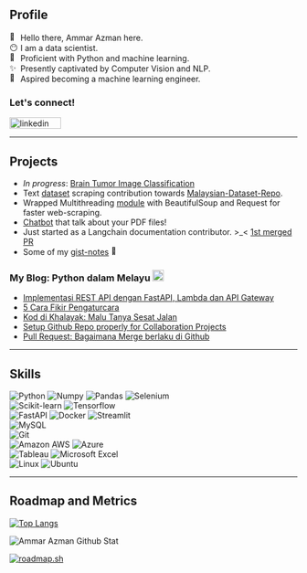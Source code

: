 ## Profile

<img src="https://fonts.gstatic.com/s/e/notoemoji/latest/1f44b_1f3fb/512.gif" alt="👋" width="15" height="15"> Hello there, Ammar Azman here.<br>
<img src="https://fonts.gstatic.com/s/e/notoemoji/latest/1f636_200d_1f32b_fe0f/512.gif" alt="😶" width="15" height="15">   I am a data scientist.<br> 
<img src="https://fonts.gstatic.com/s/e/notoemoji/latest/1f40d/512.gif" alt="🐍" width="15" height="15">   Proficient with Python and machine learning.<br> 
<img src="https://fonts.gstatic.com/s/e/notoemoji/latest/2728/512.gif" alt="✨" width="15" height="15">   Presently captivated by Computer Vision and NLP. <br> 
<img src="https://fonts.gstatic.com/s/e/notoemoji/latest/1f680/512.gif" alt="🚀" width="15" height="15">   Aspired becoming a machine learning engineer.<br> 
### Let's connect! <br>
[<img src="https://img.shields.io/badge/linkedin-%230077B5.svg?style=for-the-badge&logo=linkedin&logoColor=white" alt="linkedin" width="90" height="20">](https://www.linkedin.com/in/ammar-azman/)<br> 


---

## Projects
- *In progress*: [Brain Tumor Image Classification](https://www.kaggle.com/code/ammarazman98/brain-tumor-classification-tensorflow#Modelling)
- Text [dataset](https://huggingface.co/Ammar-Azman) scraping contribution towards [Malaysian-Dataset-Repo](https://github.com/mesolitica/malaysian-dataset/tree/master).
- Wrapped Multithreading [module](https://github.com/Ammar-Azman/xtractor) with BeautifulSoup and Request for faster web-scraping.
- [Chatbot](https://github.com/Ammar-Azman/chat-gpt-pdf) that talk about your PDF files!
- Just started as a Langchain documentation contributor. >_< [1st merged PR](https://github.com/langchain-ai/langchain/pull/15569)
- Some of my [gist-notes](https://gist.github.com/Ammar-Azman) <img src="https://fonts.gstatic.com/s/e/notoemoji/latest/1f47b/512.gif" alt="👻" width="15" height="15"><br> 


### My Blog: Python dalam Melayu <img src="https://fonts.gstatic.com/s/e/notoemoji/latest/270f_fe0f/512.gif" alt="✏" width="20" height="20">
<!-- BLOG-POST-LIST:START -->
- [Implementasi REST API dengan FastAPI, Lambda dan API Gateway](https://ammarazman.hashnode.dev/implementasi-rest-api-dengan-fastapi-lambda-dan-api-gateway)
- [5 Cara Fikir Pengaturcara](https://ammarazman.hashnode.dev/5-cara-fikir-pengaturcara)
- [Kod di Khalayak: Malu Tanya Sesat Jalan](https://ammarazman.hashnode.dev/kod-di-khalayak-malu-tanya-sesat-jalan)
- [Setup Github Repo properly for Collaboration Projects](https://ammarazman.hashnode.dev/setup-github-repo-properly-for-collaboration-projects)
- [Pull Request: Bagaimana Merge berlaku di Github](https://ammarazman.hashnode.dev/pull-request-bagaimana-merge-berlaku-di-github)
<!-- BLOG-POST-LIST:END -->
---
## Skills
![Python](https://img.shields.io/badge/Python-FFD43B?style=for-the-badge&logo=python&logoColor=blue) ![Numpy](https://img.shields.io/badge/Numpy-777BB4?style=for-the-badge&logo=numpy&logoColor=white) ![Pandas](https://img.shields.io/badge/Pandas-2C2D72?style=for-the-badge&logo=pandas&logoColor=white) ![Selenium](https://img.shields.io/badge/Selenium-43B02A?style=for-the-badge&logo=Selenium&logoColor=white)<br>
![Scikit-learn](https://img.shields.io/badge/scikit_learn-F7931E?style=for-the-badge&logo=scikit-learn&logoColor=white) ![Tensorflow](https://img.shields.io/badge/TensorFlow-FF6F00?style=for-the-badge&logo=tensorflow&logoColor=white)<br>
![FastAPI](https://img.shields.io/badge/fastapi-109989?style=for-the-badge&logo=FASTAPI&logoColor=white) ![Docker](https://img.shields.io/badge/Docker-2CA5E0?style=for-the-badge&logo=docker&logoColor=white) ![Streamlit](https://img.shields.io/badge/Streamlit-FF4B4B?style=for-the-badge&logo=Streamlit&logoColor=white)<br>
![MySQL](https://img.shields.io/badge/mysql-%2300f.svg?style=for-the-badge&logo=mysql&logoColor=white)<br>
![Git](https://img.shields.io/badge/git-%23F05033.svg?style=for-the-badge&logo=git&logoColor=white)<br>
![Amazon AWS](https://img.shields.io/badge/Amazon_AWS-FF9900?style=for-the-badge&logo=amazonaws&logoColor=white) ![Azure](https://img.shields.io/badge/azure-%230072C6.svg?style=for-the-badge&logo=microsoftazure&logoColor=white)<br>
![Tableau](https://img.shields.io/badge/Tableau-E97627?style=for-the-badge&logo=Tableau&logoColor=white) ![Microsoft Excel](https://img.shields.io/badge/Microsoft_Excel-217346?style=for-the-badge&logo=microsoft-excel&logoColor=white)<br>
![Linux](https://img.shields.io/badge/Linux-FCC624?style=for-the-badge&logo=linux&logoColor=black) ![Ubuntu](https://img.shields.io/badge/Ubuntu-E95420?style=for-the-badge&logo=ubuntu&logoColor=white)

---
## Roadmap and Metrics
[![Top Langs](https://github-readme-stats.vercel.app/api/top-langs/?username=Ammar-Azman&show_icons=True&hide_border=True&theme=tokyonight)](https://github.com/anuraghazra/github-readme-stats)

<img allign="left" alt="Ammar Azman Github Stat" src="https://github-readme-stats.vercel.app/api?username=Ammar-Azman&show_icons=True&hide_border=True&theme=tokyonight" /> 

[![roadmap.sh](https://api.roadmap.sh/v1-badge/wide/64acfd9614678473bb612dd3?variant=dark&roadmaps=python%2Cdevops%2Cdocker)](https://roadmap.sh)


